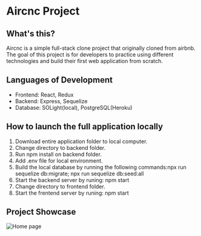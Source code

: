 # Aircnc Project
## What's this?
Aircnc is a simple full-stack clone project that originally cloned from airbnb. The goal of this project is for developers to practice using different technologies and build their first web application from scratch.
## Languages of Development
- Frontend: React, Redux
- Backend: Express, Sequelize
- Database: SOLight(local), PostgreSQL(Heroku)
## How to launch the full application locally
1. Download entire application folder to local computer.
2. Change directory to backend folder.
3. Run npm install on backend folder.
4. Add .env file for local environment.
5. Build the local database by running the following commands:npx run sequelize db:migrate; npx run sequelize db:seed:all
6. Start the backend server by runing: npm start
7. Change directory to frontend folder.
8. Start the frentend server by runing: npm start
## Project Showcase
![Home page](https://zw-airbnb---project.herokuapp.com/)

